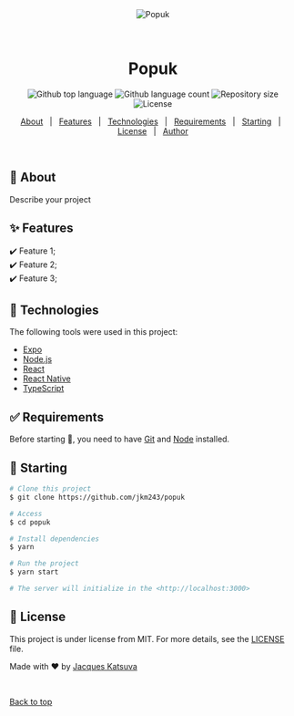 <div align="center" id="top"> 
  <img src="./.github/app.gif" alt="Popuk" />

  &#xa0;

  <!-- <a href="https://popuk.netlify.app">Demo</a> -->
</div>

<h1 align="center">Popuk</h1>

<p align="center">
  <img alt="Github top language" src="https://img.shields.io/github/languages/top/jkm243/popuk?color=56BEB8">

  <img alt="Github language count" src="https://img.shields.io/github/languages/count/jkm243/popuk?color=56BEB8">

  <img alt="Repository size" src="https://img.shields.io/github/repo-size/jkm243/popuk?color=56BEB8">

  <img alt="License" src="https://img.shields.io/github/license/jkm243/popuk?color=56BEB8">

  <!-- <img alt="Github issues" src="https://img.shields.io/github/issues/jkm243/popuk?color=56BEB8" /> -->

  <!-- <img alt="Github forks" src="https://img.shields.io/github/forks/jkm243/popuk?color=56BEB8" /> -->

  <!-- <img alt="Github stars" src="https://img.shields.io/github/stars/jkm243/popuk?color=56BEB8" /> -->
</p>

<!-- Status -->

<!-- <h4 align="center"> 
	🚧  Popuk 🚀 Under construction...  🚧
</h4> 

<hr> -->

<p align="center">
  <a href="#dart-about">About</a> &#xa0; | &#xa0; 
  <a href="#sparkles-features">Features</a> &#xa0; | &#xa0;
  <a href="#rocket-technologies">Technologies</a> &#xa0; | &#xa0;
  <a href="#white_check_mark-requirements">Requirements</a> &#xa0; | &#xa0;
  <a href="#checkered_flag-starting">Starting</a> &#xa0; | &#xa0;
  <a href="#memo-license">License</a> &#xa0; | &#xa0;
  <a href="https://github.com/jkm243" target="_blank">Author</a>
</p>

<br>

## :dart: About ##

Describe your project

## :sparkles: Features ##

:heavy_check_mark: Feature 1;\
:heavy_check_mark: Feature 2;\
:heavy_check_mark: Feature 3;

## :rocket: Technologies ##

The following tools were used in this project:

- [Expo](https://expo.io/)
- [Node.js](https://nodejs.org/en/)
- [React](https://pt-br.reactjs.org/)
- [React Native](https://reactnative.dev/)
- [TypeScript](https://www.typescriptlang.org/)

## :white_check_mark: Requirements ##

Before starting :checkered_flag:, you need to have [Git](https://git-scm.com) and [Node](https://nodejs.org/en/) installed.

## :checkered_flag: Starting ##

```bash
# Clone this project
$ git clone https://github.com/jkm243/popuk

# Access
$ cd popuk

# Install dependencies
$ yarn

# Run the project
$ yarn start

# The server will initialize in the <http://localhost:3000>
```

## :memo: License ##

This project is under license from MIT. For more details, see the [LICENSE](LICENSE.md) file.


Made with :heart: by <a href="https://github.com/jkm243" target="_blank">Jacques Katsuva</a>

&#xa0;

<a href="#top">Back to top</a>
